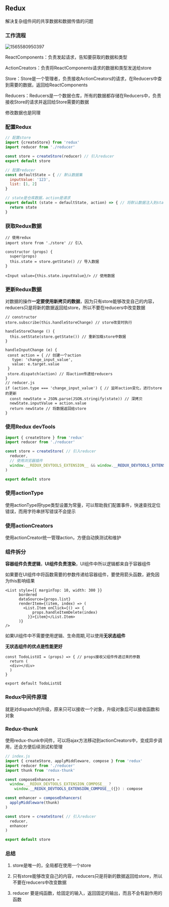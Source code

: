 ## Redux

解决复杂组件间的共享数据和数据传值的问题

### 工作流程

![1565580950397](C:\Users\SOALIN\AppData\Roaming\Typora\typora-user-images\1565580950397.png)

ReactComponents：负责发起请求，告知要获取的数据和类型

ActionCreators：负责将ReactComponents请求的数据和类型发送给store

Store：Store是一个管理者，负责接收ActionCreators的请求，在Reducers中查到需要的数据，返回给ReactComponents

Reducers：Reducers是一个数据仓库，所有的数据都存储在Reducers中，负责接收Store的请求并返回给Store需要的数据

修改数据也是同理



### 配置Redux

```javascript
// 配置store
import {createStore} from 'redux'
import reducer from './reducer'

const store = createStore(reducer) // 引入reducer
export default store
```

```javascript
// 配置reducer
const defaultState = { // 默认数据集
  inputValue: '123',
  list: [1, 2]
}

// state是仓库数据，action是请求
export default (state = defaultState, action) => { // 将默认数据注入到state
  return state
}
```

### 获取Redux数据 

```react
// 使用redux
import store from './store' // 引入

constructor (props) {
  super(props)
  this.state = store.getState() // 导入数据
}

<Input value={this.state.inputValue}/> // 使用数据
```

### 更新Redux数据

对数据的操作**一定要使用新拷贝的数据**，因为只有store能够改变自己的内容，reducers只是将新的数据返回给store，所以不要在reducers中改变数据

```react
// constructor
store.subscribe(this.handleStoreChange) // store改变时执行

handleStoreChange () {
  this.setState(store.getState()) // 重新加载store中数据
}

handleInputChange (e) {
 const action = { // 创建一个action
   type: 'change_input_value',
   value: e.target.value
 }
 store.dispatch(action) // 将action传递给reducers
}
// reducer.js
if (action.type === 'change_input_value') { // 监听action变化，进行store的更新
  const newState = JSON.parse(JSON.stringify(state)) // 深拷贝
  newState.inputValue = action.value
  return newState // 将数据返回给store
}
```

### 使用Redux devTools

```javascript
import { createStore } from 'redux'
import reducer from './reducer'

const store = createStore( // 引入reducer
  reducer,
  // 使用浏览器插件
  window.__REDUX_DEVTOOLS_EXTENSION__ && window.__REDUX_DEVTOOLS_EXTENSION__()
)

export default store
```

### 使用actionType

使用actionType将type类型设置为常量，可以帮助我们配置事件，快速查找定位错误，而用字符串拼写错误不会提示

### 使用actionCreators

使用actionCreator统一管理action，方便自动换测试和维护

### 组件拆分

**容器组件负责逻辑**，**UI组件负责渲染**，UI组件中所以逻辑都来自于容器组件

如果要在UI组件中将函数需要的参数传递给容器组件，要使用箭头函数，避免因为this影响结果

```react
<List style={{ marginTop: 10, width: 300 }}
      bordered
      dataSource={props.list}
      renderItem={(item, index) => (
        <List.Item onClick={() => {
            props.handleItemDelete(index)
          }}>{item}</List.Item>
      )}
/>
```

如果UI组件中不需要使用逻辑、生命周期,可以使用**无状态组件**

**无状态组件的优点是性能更好**

```react
const TodoListUI = (props) => { // props接收父组件传递过来的参数
  return (
  <div></div>
  )
}

export default TodoListUI
```

### Redux中间件原理

就是对dispatch的升级，原来只可以接收一个对象，升级对象后可以接收函数和对象

### Redux-thunk

使用redux-thunk中间件，可以将ajax方法移动到actionCreators中，变成异步调用，还会方便后续测试和管理

```javascript
// index.js
import { createStore, applyMiddleware, compose } from 'redux'
import reducer from './reducer'
import thunk from 'redux-thunk'

const composeEnhancers =
  window.__REDUX_DEVTOOLS_EXTENSION_COMPOSE__ ?
    window.__REDUX_DEVTOOLS_EXTENSION_COMPOSE__({}) : compose

const enhancer = composeEnhancers(
  applyMiddleware(thunk)
)

const store = createStore( // 引入reducer
  reducer,
  enhancer
)

export default store
```



### 总结

1. store是唯一的，全局都在使用一个store

2. 只有store能够改变自己的内容，reducers只是将新的数据返回给store，所以不要在reducers中改变数据
3. reducer 要是纯函数，给固定的输入，返回固定的输出，而且不会有副作用的函数










